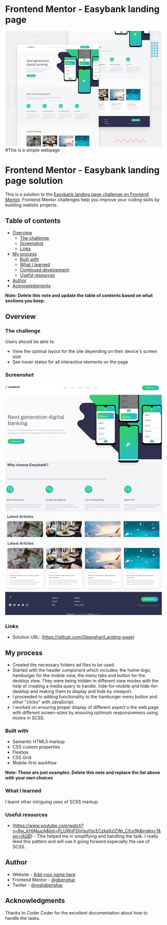 # Frontend Mentor - Easybank landing page

![Design preview for the Easybank landing page coding challenge](./design/desktop-preview.jpg)
#This is a simple webpage


# Frontend Mentor - Easybank landing page solution

This is a solution to the [Easybank landing page challenge on Frontend Mentor](https://www.frontendmentor.io/challenges/easybank-landing-page-WaUhkoDN). Frontend Mentor challenges help you improve your coding skills by building realistic projects. 

## Table of contents

- [Overview](#overview)
  - [The challenge](#the-challenge)
  - [Screenshot](#screenshot)
  - [Links](#links)
- [My process](#my-process)
  - [Built with](#built-with)
  - [What I learned](#what-i-learned)
  - [Continued development](#continued-development)
  - [Useful resources](#useful-resources)
- [Author](#author)
- [Acknowledgments](#acknowledgments)

**Note: Delete this note and update the table of contents based on what sections you keep.**

## Overview

### The challenge

Users should be able to:

- View the optimal layout for the site depending on their device's screen size
- See hover states for all interactive elements on the page

### Screenshot

![](./Screenshots/Screenshot%20Capture%20-%202023-11-27%20-%2001-07-25.png)
![](./Screenshots/Screenshot%20Capture%20-%202023-11-27%20-%2001-07-51.png)
![](./Screenshots/Screenshot%20Capture%20-%202023-11-27%20-%2001-08-12.png)

### Links

- Solution URL: (https://github.com/Gbenghar/Landing-page)

## My process
- Created the necessary folders ad files to be used.
- Started with the header component which includes; the home-logo, hamburger for the mobile view, the menu tabs and button for the desktop view. They were being hidden in different view modes with the help of creating a media query to handle. hide-for-mobile and hide-for-desktop and making them to display and hide by viewport.
- I proceeded to adding functionality to the hamburger menu button and other "clicks" with JavaScript.
- I worked on ensuring proper display of different aspect o the web page with different screen-sizes by ensuring optimum responsiveness using mixins in SCSS.

### Built with

- Semantic HTML5 markup
- CSS custom properties
- Flexbox
- CSS Grid
- Mobile-first workflow

**Note: These are just examples. Delete this note and replace the list above with your own choices**

### What I learned
I learnt other intriguing uses of SCSS markup


### Useful resources

- (https://www.youtube.com/watch?v=8w_kHIAkucA&list=PLUWqFDiirlsuYscECzks6zIZWr_Cfcx9k&index=1&pp=iAQB) - This helped me in simplifying and handling the task. I really liked this pattern and will use it going forward especially the use of SCSS.

## Author

- Website - [Add your name here](https://www.your-site.com)
- Frontend Mentor - [@gbenghar](https://www.frontendmentor.io/profile/gbenghar)
- Twitter - [@realgbenghar](https://www.twitter.com/realgbenghar)


## Acknowledgments
Thanks to Coder Coder for the excellent documentation about how to handle the tasks.
